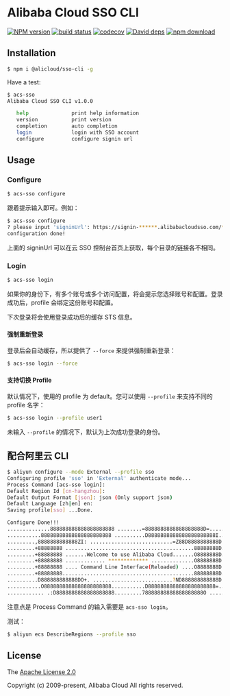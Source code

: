 # Alibaba Cloud SSO CLI

[![NPM version][npm-image]][npm-url]
[![build status][travis-image]][travis-url]
[![codecov][cov-image]][cov-url]
[![David deps][david-image]][david-url]
[![npm download][download-image]][download-url]

[npm-image]: https://img.shields.io/npm/v/@alicloud/sso-cli.svg?style=flat-square
[npm-url]: https://npmjs.org/package/@alicloud/sso-cli
[travis-image]: https://img.shields.io/travis/aliyun/alibabacloud-sso-cli.svg?style=flat-square
[travis-url]: https://travis-ci.com/aliyun/alibabacloud-sso-cli
[cov-image]: https://codecov.io/gh/aliyun/alibabacloud-sso-cli/branch/master/graph/badge.svg
[cov-url]: https://codecov.io/gh/aliyun/alibabacloud-sso-cli
[david-image]: https://img.shields.io/david/aliyun/alibabacloud-sso-cli.svg?style=flat-square
[david-url]: https://david-dm.org/aliyun/alibabacloud-sso-cli
[download-image]: https://img.shields.io/npm/dm/@alicloud/sso-cli.svg?style=flat-square
[download-url]: https://npmjs.org/package/@alicloud/sso-cli

## Installation

```sh
$ npm i @alicloud/sso-cli -g
```

Have a test:

```sh
$ acs-sso 
Alibaba Cloud SSO CLI v1.0.0

   help              print help information
   version           print version
   completion        auto completion
   login             login with SSO account
   configure         configure signin url

```

## Usage

### Configure

```sh
$ acs-sso configure
```

跟着提示输入即可。例如：

```sh
$ acs-sso configure
? please input 'signinUrl': https://signin-******.alibabacloudsso.com/***/login
configuration done!
```

上面的 signinUrl 可以在云 SSO 控制台首页上获取，每个目录的链接各不相同。

### Login

```sh
$ acs-sso login
```

如果你的身份下，有多个账号或多个访问配置，将会提示您选择账号和配置。登录成功后，profile 会绑定这份账号和配置。

下次登录将会使用登录成功后的缓存 STS 信息。

#### 强制重新登录
登录后会自动缓存，所以提供了 `--force` 来提供强制重新登录：

```sh
$ acs-sso login --force
```

#### 支持切换 Profile

默认情况下，使用的 profile 为 default。您可以使用 `--profile` 来支持不同的 profile 名字：

```sh
$ acs-sso login --profile user1
```

未输入 `--profile` 的情况下，默认为上次成功登录的身份。

## 配合阿里云 CLI

```sh
$ aliyun configure --mode External --profile sso
Configuring profile 'sso' in 'External' authenticate mode...
Process Command [acs-sso login]: 
Default Region Id [cn-hangzhou]: 
Default Output Format [json]: json (Only support json)
Default Language [zh|en] en: 
Saving profile[sso] ...Done.

Configure Done!!!
..............888888888888888888888 ........=8888888888888888888D=..............
...........88888888888888888888888 ..........D8888888888888888888888I...........
.........,8888888888888ZI: ...........................=Z88D8888888888D..........
.........+88888888 ..........................................88888888D..........
.........+88888888 .......Welcome to use Alibaba Cloud.......O8888888D..........
.........+88888888 ............. ************* ..............O8888888D..........
.........+88888888 .... Command Line Interface(Reloaded) ....O8888888D..........
.........+88888888...........................................88888888D..........
..........D888888888888DO+. ..........................?ND888888888888D..........
...........O8888888888888888888888...........D8888888888888888888888=...........
............ .:D8888888888888888888.........78888888888888888888O ..............
```

注意点是 Process Command 的输入需要是 `acs-sso login`。

测试：

```sh
$ aliyun ecs DescribeRegions --profile sso
```

## License
The [Apache License 2.0](/LICENSE)

Copyright (c) 2009-present, Alibaba Cloud All rights reserved.
